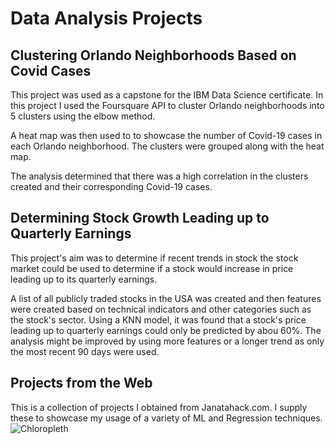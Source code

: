 # Data Analysis Projects

## Clustering Orlando Neighborhoods Based on Covid Cases
This project was used as a capstone for the IBM Data Science certificate.  In this project I used the Foursquare API to cluster Orlando neighborhoods into 5 clusters using the elbow method.  

A heat map was then used to to showcase the number of Covid-19 cases in each Orlando neighborhood.  The clusters were grouped along with the heat map.  

The analysis determined that there was a high correlation in the clusters created and their corresponding Covid-19 cases.  


## Determining Stock Growth Leading up to Quarterly Earnings
This project's aim was to determine if recent trends in stock the stock market could be used to determine if a stock would increase in price leading up to its quarterly earnings.

A list of all publicly traded stocks in the USA was created and then features were created based on technical indicators and other categories such as the stock's sector. Using a KNN model, it was found that a stock's price leading up to quarterly earnings could only be predicted by abou 60%. The analysis might be improved by using more features or a longer trend as only the most recent 90 days were used.

## Projects from the Web
This is a collection of projects I obtained from Janatahack.com.  I supply these to showcase my usage of a variety of ML and Regression techniques.![Chloropleth](http://https://github.com/rghoward/projects/images/chloropleth.png)
